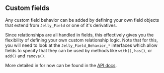 ## Custom fields

Any custom field behavior can be added by defining your own field objects that
extend from `Jelly_Field` or one of it's derivatives.

Since relationships are all handled in fields, this effectively gives you the
flexibility of defining your own custom relationship logic. Note that for
this, you will need to look at the `Jelly_Field_Behavior_*` interfaces which
allow fields to specify that they can be used by methods like `with()`,
`has()`, or `add()` and `remove()`.

More detailed in for now can be found in the [API docs](../api/Jelly_Behavior).